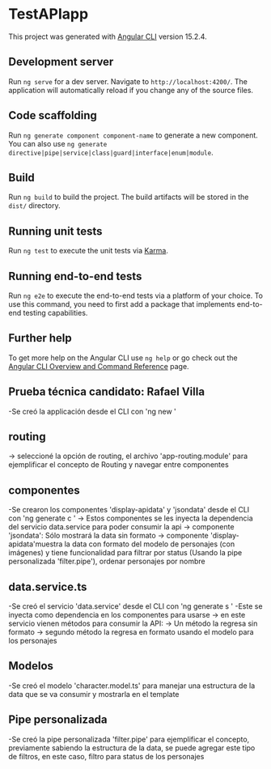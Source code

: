 # TestAPIapp

This project was generated with [Angular CLI](https://github.com/angular/angular-cli) version 15.2.4.

## Development server

Run `ng serve` for a dev server. Navigate to `http://localhost:4200/`. The application will automatically reload if you change any of the source files.

## Code scaffolding

Run `ng generate component component-name` to generate a new component. You can also use `ng generate directive|pipe|service|class|guard|interface|enum|module`.

## Build

Run `ng build` to build the project. The build artifacts will be stored in the `dist/` directory.

## Running unit tests

Run `ng test` to execute the unit tests via [Karma](https://karma-runner.github.io).

## Running end-to-end tests

Run `ng e2e` to execute the end-to-end tests via a platform of your choice. To use this command, you need to first add a package that implements end-to-end testing capabilities.

## Further help

To get more help on the Angular CLI use `ng help` or go check out the [Angular CLI Overview and Command Reference](https://angular.io/cli) page.

## Prueba técnica candidato: Rafael Villa

-Se creó la applicación desde el CLI con 'ng new <nombreApp>'

## routing
-> seleccioné la opción de routing, el archivo 'app-routing.module' para ejemplificar el concepto de Routing y navegar entre componentes

## componentes    
-Se crearon los componentes 'display-apidata' y 'jsondata' desde el CLI con 'ng generate c <nombreComponente>'
-> Estos componentes se les inyecta la dependencia del servicio data.service para poder consumir la api
-> componente 'jsondata': Sólo mostrará la data sin formato
-> componente 'display-apidata'muestra la data con formato del modelo de personajes (con imágenes) y tiene funcionalidad para filtrar por status (Usando la pipe personalizada 'filter.pipe'), ordenar personajes por nombre

## data.service.ts
-Se creó el servicio 'data.service' desde el CLI con 'ng generate s <nombreServicio>'
-Este se inyecta como dependencia en los componentes para usarse
    -> en este servicio vienen métodos para consumir la API:
        -> Un método la regresa sin formato
        -> segundo método la regresa en formato usando el modelo para los personajes

## Modelos
-Se creó el modelo 'character.model.ts' para manejar una estructura de la data que se va consumir y mostrarla en el template

## Pipe personalizada
-Se creó la pipe personalizada 'filter.pipe' para ejemplificar el concepto, previamente sabiendo la estructura de la data, se puede agregar este tipo de filtros, en este caso, filtro para status de los personajes